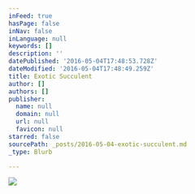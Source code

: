 ```yaml
---
inFeed: true
hasPage: false
inNav: false
inLanguage: null
keywords: []
description: ''
datePublished: '2016-05-04T17:48:53.728Z'
dateModified: '2016-05-04T17:48:49.259Z'
title: Exotic Succulent
author: []
authors: []
publisher:
  name: null
  domain: null
  url: null
  favicon: null
starred: false
sourcePath: _posts/2016-05-04-exotic-succulent.md
_type: Blurb

---
```

![](https://the-grid-user-content.s3-us-west-2.amazonaws.com/61435570-901e-4c95-8fe4-5e92d50a1de0.jpg)